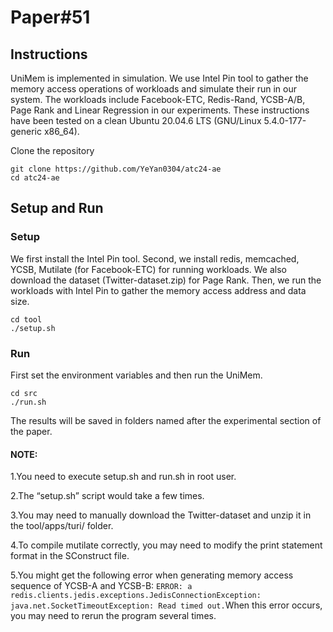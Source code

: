 # Paper#51

## Instructions
UniMem is implemented in simulation. We use Intel Pin tool to gather the memory access operations of workloads and simulate their run in our system. The workloads include Facebook-ETC, Redis-Rand, YCSB-A/B, Page Rank and Linear Regression in our experiments. These instructions have been tested on a clean Ubuntu 20.04.6 LTS (GNU/Linux 5.4.0-177-generic x86_64).

Clone the repository
```
git clone https://github.com/YeYan0304/atc24-ae
cd atc24-ae
```

## Setup and Run
### Setup
We first install the Intel Pin tool. Second, we install redis, memcached, YCSB, Mutilate (for Facebook-ETC) for running workloads. We also download the dataset (Twitter-dataset.zip) for Page Rank. Then, we run the workloads with Intel Pin to gather the memory access address and data size.

```
cd tool
./setup.sh
```

### Run
First set the environment variables and then run the UniMem.
```
cd src
./run.sh
```
The results will be saved in folders named after the experimental section of the paper.

#### NOTE: 

1.You need to execute setup.sh and run.sh in root user.

2.The “setup.sh” script would take a few times.

3.You may need to manually download the Twitter-dataset and unzip it in the tool/apps/turi/ folder.

4.To compile mutilate correctly, you may need to modify the print statement format in the SConstruct file.

5.You might get the following error when generating memory access sequence of YCSB-A and YCSB-B: `ERROR: a redis.clients.jedis.exceptions.JedisConnectionException: java.net.SocketTimeoutException: Read timed out.`When this error occurs, you may need to rerun the program several times.
